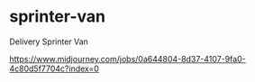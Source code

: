 # sprinter-van
Delivery Sprinter Van


https://www.midjourney.com/jobs/0a644804-8d37-4107-9fa0-4c80d5f7704c?index=0
